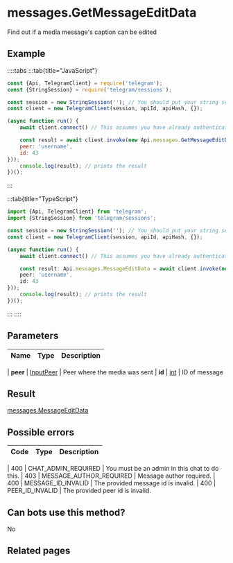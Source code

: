 # messages.GetMessageEditData

Find out if a media message's caption can be edited



## Example

::::tabs
:::tab{title="JavaScript"}
```js
const {Api, TelegramClient} = require('telegram');
const {StringSession} = require('telegram/sessions');

const session = new StringSession(''); // You should put your string session here
const client = new TelegramClient(session, apiId, apiHash, {});

(async function run() {
    await client.connect() // This assumes you have already authenticated with .start()

    const result = await client.invoke(new Api.messages.GetMessageEditData({
    peer: 'username',
    id: 43
}));
    console.log(result); // prints the result
})();
```
:::

:::tab{title="TypeScript"}
```ts
import {Api, TelegramClient} from 'telegram';
import {StringSession} from 'telegram/sessions';

const session = new StringSession(''); // You should put your string session here
const client = new TelegramClient(session, apiId, apiHash, {});

(async function run() {
    await client.connect() // This assumes you have already authenticated with .start()

    const result: Api.messages.MessageEditData = await client.invoke(new Api.messages.GetMessageEditData({
    peer: 'username',
    id: 43
}));
    console.log(result); // prints the result
})();
```
:::
::::



## Parameters

| Name | Type | Description |
| :--: | ---- | ----------- |

| **peer** | [InputPeer](https://core.telegram.org/type/InputPeer) | Peer where the media was sent 
| **id** | [int](https://core.telegram.org/type/int) | ID of message 


## Result

[messages.MessageEditData](https://core.telegram.org/type/messages.MessageEditData)



## Possible errors

| Code | Type | Description |
| :--: | ---- | ----------- |

| 400 | CHAT\_ADMIN\_REQUIRED | You must be an admin in this chat to do this. 
| 403 | MESSAGE\_AUTHOR\_REQUIRED | Message author required. 
| 400 | MESSAGE\_ID\_INVALID | The provided message id is invalid. 
| 400 | PEER\_ID\_INVALID | The provided peer id is invalid. 


## Can bots use this method?

No

## Related pages


